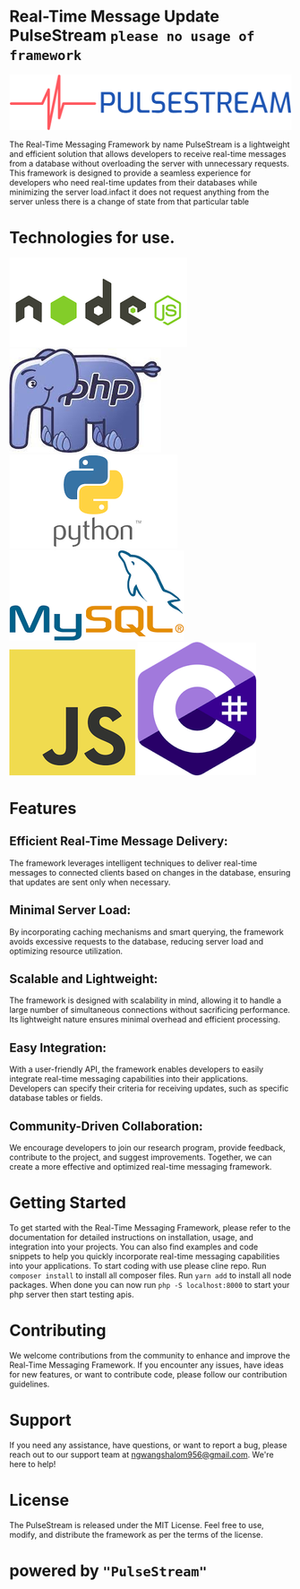 # Real-Time Message Update PulseStream ```please no usage of framework```
![Framework Logo](logos/pulsestream-high-resolution-logo-color-on-transparent-background.png)

The Real-Time Messaging Framework by name PulseStream is a lightweight and efficient solution that allows developers to receive real-time messages from a database without overloading the server with unnecessary requests. This framework is designed to provide a seamless experience for developers who need real-time updates from their databases while minimizing the server load.infact it does not request anything from the server unless there is a change of state from that particular table

# Technologies  for use.

![Node Logo](logos/node.png)
![PHP Logo](logos/php.jpg)
![python Logo](logos/python.png)
![SQL Logo](logos/sql.png)
![javascript Logo](logos/javascript.png)
![C# Logo](logos/sharp.png)



# Features
## Efficient Real-Time Message Delivery:
The framework leverages intelligent techniques to deliver real-time messages to connected clients based on changes in the database, ensuring that updates are sent only when necessary.

## Minimal Server Load:
By incorporating caching mechanisms and smart querying, the framework avoids excessive requests to the database, reducing server load and optimizing resource utilization.

## Scalable and Lightweight:
The framework is designed with scalability in mind, allowing it to handle a large number of simultaneous connections without sacrificing performance. Its lightweight nature ensures minimal overhead and efficient processing.

## Easy Integration: 
With a user-friendly API, the framework enables developers to easily integrate real-time messaging capabilities into their applications. Developers can specify their criteria for receiving updates, such as specific database tables or fields.

## Community-Driven Collaboration:
We encourage developers to join our research program, provide feedback, contribute to the project, and suggest improvements. Together, we can create a more effective and optimized real-time messaging framework.

# Getting Started
To get started with the Real-Time Messaging Framework, please refer to the documentation for detailed instructions on installation, usage, and integration into your projects. You can also find examples and code snippets to help you quickly incorporate real-time messaging capabilities into your applications.
To start coding with use please cline repo.
Run ```composer install``` to install all composer files.
Run ```yarn add``` to install all node packages.
When done you can now run ```php -S localhost:8000``` to start your php server then start testing apis.

# Contributing
We welcome contributions from the community to enhance and improve the Real-Time Messaging Framework. If you encounter any issues, have ideas for new features, or want to contribute code, please follow our contribution guidelines.


# Support
If you need any assistance, have questions, or want to report a bug, please reach out to our support team at ngwangshalom956@gmail.com. We're here to help!

# License
The PulseStream is released under the MIT License. Feel free to use, modify, and distribute the framework as per the terms of the license.
# powered by ```"PulseStream"```
